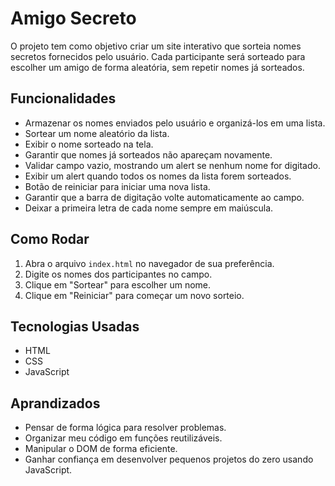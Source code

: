 # Amigo Secreto

O projeto tem como objetivo criar um site interativo que sorteia nomes secretos fornecidos pelo usuário. Cada participante será sorteado para escolher um amigo de forma aleatória, sem repetir nomes já sorteados.

## Funcionalidades

- Armazenar os nomes enviados pelo usuário e organizá-los em uma lista.
- Sortear um nome aleatório da lista.
- Exibir o nome sorteado na tela.
- Garantir que nomes já sorteados não apareçam novamente.
- Validar campo vazio, mostrando um alert se nenhum nome for digitado.
- Exibir um alert quando todos os nomes da lista forem sorteados.
- Botão de reiniciar para iniciar uma nova lista.
- Garantir que a barra de digitação volte automaticamente ao campo.
- Deixar a primeira letra de cada nome sempre em maiúscula.

## Como Rodar

1. Abra o arquivo `index.html` no navegador de sua preferência.
2. Digite os nomes dos participantes no campo.
3. Clique em "Sortear" para escolher um nome.
4. Clique em "Reiniciar" para começar um novo sorteio.

## Tecnologias Usadas

- HTML  
- CSS  
- JavaScript  

## Aprandizados

- Pensar de forma lógica para resolver problemas.  
- Organizar meu código em funções reutilizáveis.  
- Manipular o DOM de forma eficiente.  
- Ganhar confiança em desenvolver pequenos projetos do zero usando JavaScript.
